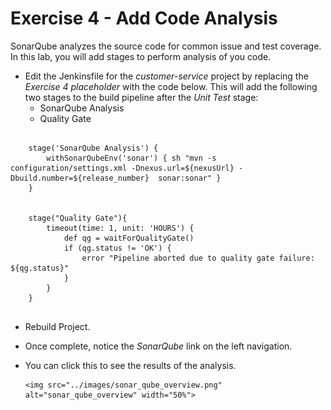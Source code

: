 # Exercise 4 - Add Code Analysis
SonarQube analyzes the source code for common issue and test coverage.  In this lab, you will add stages to perform analysis of you code.

* Edit the Jenkinsfile for the *customer-service* project by replacing the *Exercise 4 placeholder*  with the code below. 
  This will add the following two stages to the build pipeline after the *Unit Test* stage:
    * SonarQube Analysis
    * Quality Gate

```
	
	stage('SonarQube Analysis') {
		withSonarQubeEnv('sonar') { sh "mvn -s configuration/settings.xml -Dnexus.url=${nexusUrl} -Dbuild.number=${release_number}  sonar:sonar" }
	}


	stage("Quality Gate"){
		timeout(time: 1, unit: 'HOURS') {
			def qg = waitForQualityGate()
			if (qg.status != 'OK') {
				error "Pipeline aborted due to quality gate failure: ${qg.status}"
			}
		}
	}
	
```

* Rebuild Project.

* Once complete, notice the *SonarQube* link on the left navigation.  
     
     
     

* You can click this to see the results of the analysis.  

      
      <img src="../images/sonar_qube_overview.png" alt="sonar_qube_overview" width="50%">